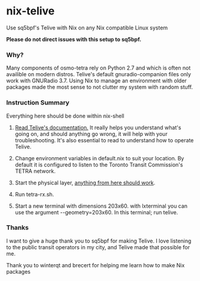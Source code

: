 # nix-telive

Use sq5bpf's Telive with Nix on any Nix compatible Linux system

**Please do not direct issues with this setup to sq5bpf.**

### Why?

Many components of osmo-tetra rely on Python 2.7 and which is often not availible on modern distros. Telive's default gnuradio-companion files only work with GNURadio 3.7. Using Nix to manage an environment with older packages made the most sense to not clutter my system with random stuff.

### Instruction Summary

Everything here should be done within nix-shell

1. [Read Telive's documentation.](https://github.com/sq5bpf/telive/blob/master/telive_doc.pdf) It really helps you understand what's going on, and should anything go wrong, it will help with your troubleshooting. It's also essential to read to understand how to operate Telive.

2. Change environment variables in default.nix to suit your location. By default it is configured to listen to the Toronto Transit Commission's TETRA network.

3. Start the physical layer, [anything from here should work](https://github.com/sq5bpf/telive/tree/master/gnuradio-companion/receiver_xmlrpc).

4. Run tetra-rx.sh.

5. Start a new terminal with dimensions 203x60. with lxterminal you can use the argument --geometry=203x60. In this terminal; run telive.

### Thanks

I want to give a huge thank you to sq5bpf for making Telive. I love listening to the public transit operators in my city, and Telive made that possible for me.

Thank you to winterqt and brecert for helping me learn how to make Nix packages